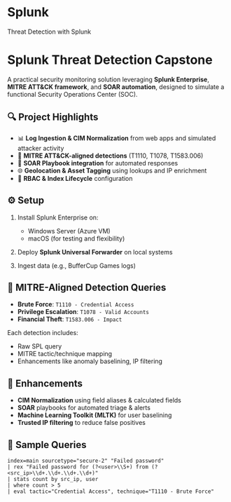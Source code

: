 # Splunk
Threat Detection with Splunk
# Splunk Threat Detection Capstone

A practical security monitoring solution leveraging **Splunk Enterprise**, **MITRE ATT&CK framework**, and **SOAR automation**, designed to simulate a functional Security Operations Center (SOC).

## 🔍 Project Highlights

- 📊 **Log Ingestion & CIM Normalization** from web apps and simulated attacker activity
- 🎯 **MITRE ATT&CK-aligned detections** (T1110, T1078, T1583.006)
- 🤖 **SOAR Playbook integration** for automated responses
- 🌐 **Geolocation & Asset Tagging** using lookups and IP enrichment
- 🔐 **RBAC & Index Lifecycle** configuration

## ⚙️ Setup

1. Install Splunk Enterprise on:
   - Windows Server (Azure VM)
   - macOS (for testing and flexibility)

2. Deploy **Splunk Universal Forwarder** on local systems
3. Ingest data (e.g., BufferCup Games logs)

## 📂 MITRE-Aligned Detection Queries

- **Brute Force**: `T1110 - Credential Access`
- **Privilege Escalation**: `T1078 - Valid Accounts`
- **Financial Theft**: `T1583.006 - Impact`

Each detection includes:
- Raw SPL query
- MITRE tactic/technique mapping
- Enhancements like anomaly baselining, IP filtering

## 🧠 Enhancements

- **CIM Normalization** using field aliases & calculated fields
- **SOAR** playbooks for automated triage & alerts
- **Machine Learning Toolkit (MLTK)** for user baselining
- **Trusted IP filtering** to reduce false positives

## 📝 Sample Queries

```spl
index=main sourcetype="secure-2" "Failed password"
| rex "Failed password for (?<user>\\S+) from (?<src_ip>\\d+.\\d+.\\d+.\\d+)"
| stats count by src_ip, user
| where count > 5
| eval tactic="Credential Access", technique="T1110 - Brute Force"
